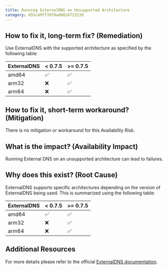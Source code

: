 ```yaml
---
title: Running ExternalDNS on Unsupported Architecture
category: 655c49ff76fdad0024723139
---
```


## How to fix it, long-term fix? (Remediation)

Use ExternalDNS with the supported architecture as specified by the following table:

| ExternalDNS | \< 0.7.5 | >= 0.7.5 |
| :---------- | :------- | :------- |
| amd64       | ✅        | ✅        |
| arm32       | ❌        | ✅        |
| arm64       | ❌        | ✅        |

## How to fix it, short-term workaround? (Mitigation)

There is no mitigation or workaround for this Availability Risk.

## What is the impact? (Availability Impact)

Running External DNS on an unsupported architecture can lead to failures.

## Why does this exist? (Root Cause)

ExternalDNS supports specific architectures depending on the version of ExternalDNS being used. This is summarized using the following table:

| ExternalDNS | \< 0.7.5 | >= 0.7.5 |
| :---------- | :------- | :------- |
| amd64       | ✅        | ✅        |
| arm32       | ❌        | ✅        |
| arm64       | ❌        | ✅        |

## Additional Resources

For more details please refer to the official [ExternalDNS documentation](https://github.com/kubernetes-sigs/external-dns/blob/master/docs/faq.md#which-architectures-are-supported).